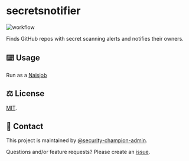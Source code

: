 # secretsnotifier

![workflow](https://github.com/navikt/secretsnotifier/actions/workflows/main.yaml/badge.svg)

Finds GitHub repos with secret scanning alerts and notifies their owners.

## ⌨️ Usage

Run as a [Naisjob](https://doc.nais.io/naisjob/)

## ⚖️ License
[MIT](LICENSE).

## 👥 Contact

This project is maintained by [@security-champion-admin](https://github.com/orgs/navikt/teams/security-champion-admin).

Questions and/or feature requests? Please create an [issue](https://github.com/navikt/secretsnotifier/issues).

